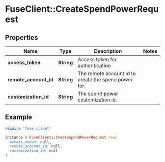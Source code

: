 # FuseClient::CreateSpendPowerRequest

## Properties

| Name | Type | Description | Notes |
| ---- | ---- | ----------- | ----- |
| **access_token** | **String** | Access token for authentication |  |
| **remote_account_id** | **String** | The remote account id to create the spend power for. |  |
| **customization_id** | **String** | The spend power customization id. |  |

## Example

```ruby
require 'fuse_client'

instance = FuseClient::CreateSpendPowerRequest.new(
  access_token: null,
  remote_account_id: null,
  customization_id: null
)
```

